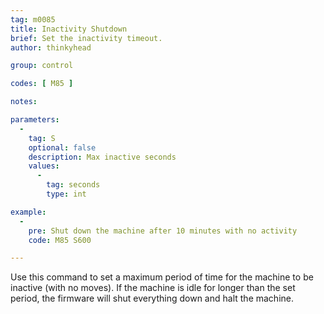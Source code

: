 ```yaml
---
tag: m0085
title: Inactivity Shutdown
brief: Set the inactivity timeout.
author: thinkyhead

group: control

codes: [ M85 ]

notes:

parameters:
  -
    tag: S
    optional: false
    description: Max inactive seconds
    values:
      -
        tag: seconds
        type: int

example:
  -
    pre: Shut down the machine after 10 minutes with no activity
    code: M85 S600

---
```


Use this command to set a maximum period of time for the machine to be inactive (with no moves). If the machine is idle for longer than the set period, the firmware will shut everything down and halt the machine.
